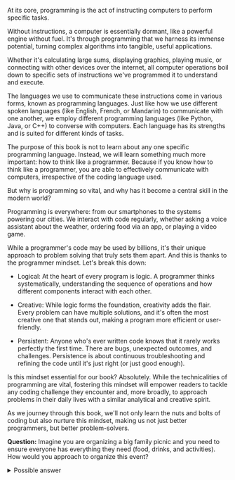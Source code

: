 At its core, programming is the act of instructing computers to perform specific tasks.

Without instructions, a computer is essentially dormant, like a powerful engine without fuel. It's through programming that we harness its immense potential, turning complex algorithms into tangible, useful applications.

Whether it's calculating large sums, displaying graphics, playing music, or connecting with other devices over the internet, all computer operations boil down to specific sets of instructions we've programmed it to understand and execute.

The languages we use to communicate these instructions come in various forms, known as programming languages. Just like how we use different spoken languages (like English, French, or Mandarin) to communicate with one another, we employ different programming languages (like Python, Java, or C++) to converse with computers. Each language has its strengths and is suited for different kinds of tasks.

The purpose of this book is not to learn about any one specific programming language. Instead, we will learn something much more important: how to think like a programmer. Because if you know how to think like a programmer, you are able to effectively communicate with computers, irrespective of the coding language used.

But why is programming so vital, and why has it become a central skill in the modern world?

Programming is everywhere: from our smartphones to the systems powering our cities. We interact with code regularly, whether asking a voice assistant about the weather, ordering food via an app, or playing a video game.

While a programmer's code may be used by billions, it's their unique approach to problem solving that truly sets them apart. And this is thanks to the programmer mindset. Let's break this down:

- Logical: At the heart of every program is logic. A programmer thinks systematically, understanding the sequence of operations and how different components interact with each other.

- Creative: While logic forms the foundation, creativity adds the flair. Every problem can have multiple solutions, and it's often the most creative one that stands out, making a program more efficient or user-friendly.

- Persistent: Anyone who's ever written code knows that it rarely works perfectly the first time. There are bugs, unexpected outcomes, and challenges. Persistence is about continuous troubleshooting and refining the code until it's just right (or just good enough).

Is this mindset essential for our book? Absolutely. While the technicalities of programming are vital, fostering this mindset will empower readers to tackle any coding challenge they encounter and, more broadly, to approach problems in their daily lives with a similar analytical and creative spirit.

As we journey through this book, we'll not only learn the nuts and bolts of coding but also nurture this mindset, making us not just better programmers, but better problem-solvers.


**Question:** Imagine you are organizing a big family picnic and you need to ensure everyone has everything they need (food, drinks, and activities). How would you approach to organize this event?

<details><summary>Possible answer</summary>

1. Approximate the total number of attendees, categorize them as children, teens, adults, seniors.
2. Plan the food and beverage arrangements.
3. Plan the entertainment aspect, including music and activities for kids and adults.
4. Ensure proper seating arrangements (seniors need chairs and tables rather than a picnic cloth on the grass).

    Note that some of these, if not all, can be further broken down and made simpler.
</details>